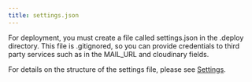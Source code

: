 ```yaml
---
title: settings.json
---
```


For deployment, you must create a file called settings.json in the .deploy directory. This file is .gitignored, so you can provide credentials to third party services such as in the MAIL_URL and cloudinary fields.

For details on the structure of the settings file, please see [Settings](../../design/config/settings).
